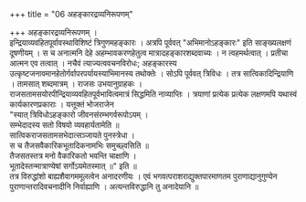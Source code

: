 +++
title = "06 अहङ्कारद्रव्यनिरूपणम्"

+++
अहङ्कारद्रव्यनिरूपणम् ।  
इन्द्रियाव्यवहितपूर्वावस्थाविशिष्टं त्रिगुणमहङ्कारः । अत्रपि पूर्ववत् "अभिमानोऽहङ्कारः" इति साङ्ख्यलक्षणं दूषणीयम् । स च अनात्मनि देहे अहम्भावकरणहेतुत्व मात्रादहङ्कारशब्दवाच्यः । न त्वहमर्थत्वात् । प्रतीचा आत्मन एव तत्वात् । नचैवं त्याज्यत्ववचनविरोधः; अहङ्कारस्य उत्कृष्टजनावमानहेतोर्गर्वापरपर्यायस्याभिमानस्य तथोक्तेः । सोऽपि पूर्ववत् त्रिविधः । तत्र सात्विकादिन्द्रियाणि । तामसात् शब्दमात्रम् । राजसः उभयानुग्राहकः ।  
राजसतामसयोरपीन्द्रियाव्यवहितपूर्वभावित्वमात्रं सिद्धमिति नाव्याप्तिः । त्रयाणां प्रत्येक प्रत्येक लक्षणमपि यथास्वं कार्यकारणप्रकाराः । यत्तूक्तं भोजराजेन  
"स्यात् त्रिविधोऽहङ्कारो जीवनसंरम्भगर्वरूपोऽयम् ।  
सम्भेदादस्य सतो विषयो व्यवहार्यतामेति ॥  
सात्विकराजसतामसभेदात्सञ्जायते पुनस्त्रेधा ।  
स च तैजसवैकारिकभूतादिकनामभिः समुच्छ्वसिति ॥  
तैजसतस्तत्र मनो वैकारिकतो भवन्ति चाक्षाणि ।  
भूतादेस्तन्मात्राण्येषां सर्गोऽयमेतस्मात् ॥" इति ॥  
तत्र विरुद्धांशो बाह्यशैवागममूलत्वेन अनादरणीयः । एवं भगवत्पराशराद्युक्तपारमाणतम पुराणाद्यानुगुण्येन पुराणान्तरादिवचनादीनि निर्वाह्याणि । अत्यन्तविरुद्धानि तु अनादेयानि ॥